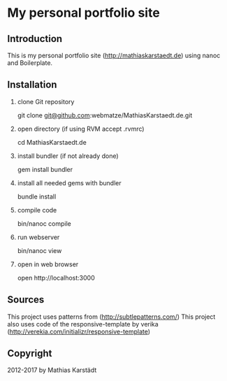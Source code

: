 My personal portfolio site
==========================

Introduction
------------

This is my personal portfolio site (http://mathiaskarstaedt.de) using nanoc and Boilerplate.

Installation
------------

1. clone Git repository

    git clone git@github.com:webmatze/MathiasKarstaedt.de.git
    
2. open directory (if using RVM accept .rvmrc)

    cd MathiasKarstaedt.de
    
3. install bundler (if not already done)

    gem install bundler
    
4. install all needed gems with bundler
    
    bundle install
	
5. compile code
    
    bin/nanoc compile
	
6. run webserver
    
    bin/nanoc view
	
7. open in web browser
    
    open http://localhost:3000
	
Sources
-------

This project uses patterns from (http://subtlepatterns.com/)
This project also uses code of the responsive-template by verika (http://verekia.com/initializr/responsive-template)

Copyright 
---------

2012-2017 by Mathias Karstädt
